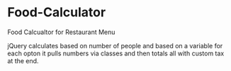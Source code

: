 # Food-Calculator
Food Calcualtor for Restaurant Menu

jQuery calculates based on number of people and based on a variable for each opton it pulls numbers via classes and then totals all with custom tax at the end.
